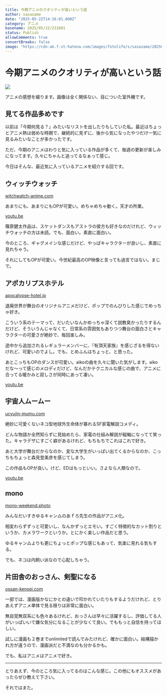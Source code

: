 ```yaml
---
title: 今期アニメのクオリティが高いという話
author: sasazame
date: "2025-05-22T14:16:01.000Z"
category: アニメ
basename: 2025/05/22/231601
status: Publish
allowComments: true
convertBreaks: false
image: "https://cdn-ak.f.st-hatena.com/images/fotolife/s/sasazame/20250522/20250522225040.png"
---
```

# 今期アニメのクオリティが高いという話

![](https://cdn-ak.f.st-hatena.com/images/fotolife/s/sasazame/20250522/20250522225040.png)

アニメの感想を綴ります。画像は全く関係ない、目についた室外機です。

<!-- Extended Body -->

## 見てる作品多めです

以前は「今期何見る？」みたいなリストを出したりもしていた私。最近はちょっとアニメ熱は弱めな時期で、継続的に見ずに、後から気になったやつだけ一気に見るみたいなことが多かったです。

ただ、今期のアニメはわりと気に入っている作品が多くて、毎週の更新が楽しみになってます。久々にちゃんと追ってるなぁって感じ。

今日はそんな、最近気に入っているアニメを紹介する回です。

## ウィッチウォッチ

[witchwatch-anime.com](https://witchwatch-anime.com/)

あまりにも、あまりにもOPが可愛い。めちゃめちゃ動く。天才の所業。

[youtu.be](https://youtu.be/a_NB6QkfzAM?si=25z2ruzaTagIC_Es)

篠原健太作品は、スケットダンスもアストラの彼方も好きなのだけれど、ウィッチウォッチの方は未読。でも、面白い。素直に面白い。

今のところ、ギャグメインな感じだけど、やっぱキャラクターが良いし、素直に見れちゃう。

それにしてもOPが可愛い。今世紀最高のOP映像と言っても過言ではない。まじで。

## アポカリプスホテル

[apocalypse-hotel.jp](https://apocalypse-hotel.jp/)

退廃世界が舞台のオリジナルアニメだけど、ポップでのんびりした感じでめっちゃ好き。

こういう系のテーマって、だいたいなんかめっちゃ深くて説教臭かったりするんだけど、そういうんじゃなくて、日常系の雰囲気もありつつ舞台の面白さとキャラクターの可愛さが絶妙で、毎回楽しみ。

途中から追加されるレギュラーメンバーに、『有頂天家族』を感じざるを得ないけれど、可愛いのでよし。でも、とめふんはちょっと、と思った。

あとこっちもOPのダンスが可愛い。aikoの曲を久々に聞いた気がします。aikoだな～って感じのメロディだけど、なんだかテクニカルな感じの曲で、アニメに合ってる暖かみと寂しさが同時にあって凄い。

[youtu.be](https://youtu.be/oHs-XfeUjIU?si=UCAcKEByKz6J4LbX)

## 宇宙人ムームー

[ucyujin-mumu.com](https://ucyujin-mumu.com/)

絶妙に可愛くないネコ型地球外生命体が暴れるSF家電解説コメディ。

どんな物語か全然知らずに見始めたら、家電の仕組み解説が縦軸になってて笑った。キャラデザにすごく癖があるけれど、もちもちでこれはこれで好き。

あと大学が舞台だからなのか、変な大学生がいっぱい出てくるからなのか、こっちもちょっと森見登美彦を感じてしまう。

この作品もOPが良い。けど、EDはもっといい。さよなら人類なので。

[youtu.be](https://youtu.be/zDao3I4cZzc?si=Jy9neC7jiU1f7pnh)

## mono

[mono-weekend.photo](https://mono-weekend.photo/)

みんなだいすきゆるキャン△のあｆろ先生の作品がアニメ化。

相変わらずずっと可愛いし、なんかずっとエモい。すごく特徴的なカット割りというか、カメラワークというか。とにかく楽しい作品だと思う。

ゆるキャン△よりも更にちょっとポップな感じもあって、気楽に見れる気もする。

でも、ネコは内飼い派なので心配しちゃう。

## 片田舎のおっさん、剣聖になる

[ossan-kensei.com](https://ossan-kensei.com/)

一部では、漫画版かなにかとの違いで叩かれていたりもするようだけれど、とりあえずアニメ単体で見る限りは非常に面白い。

無自覚無双系にも色々あるけれど、おっさんは早々に活躍するし、評価してる人がいっぱいいて嫌な気分になることが少なくて良い。でももっと自信を持ってほしい。

試しに漫画も２巻までunlimitedで読んでみたけれど、確かに面白い。結構描かれ方が違うので、漫画派だと不満なのも分かるかも。

でも、私はアニメはアニメで好き。

* * *

とりあえず、今のところ気に入ってるのはこんな感じ。この他にもオススメがあったらぜひ教えて下さい。

それではまた。